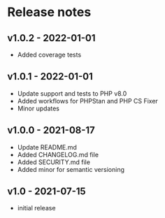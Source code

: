 # Release notes

## v1.0.2 - 2022-01-01

- Added coverage tests

## v1.0.1 - 2022-01-01

- Update support and tests to PHP v8.0
- Added workflows for PHPStan and PHP CS Fixer
- Minor updates

## v1.0.0 - 2021-08-17

- Update README.md
- Added CHANGELOG.md file
- Added SECURITY.md file
- Added minor for semantic versioning

## v1.0 - 2021-07-15

- initial release
